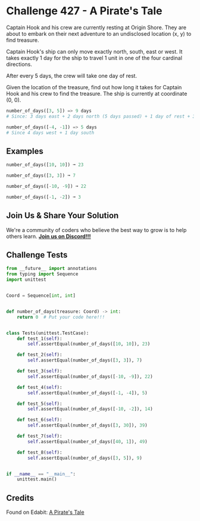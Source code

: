 # Challenge 427 - A Pirate's Tale

Captain Hook and his crew are currently resting at Origin Shore. They are about to embark on their next adventure to an undisclosed location (x, y) to find treasure.

Captain Hook's ship can only move exactly north, south, east or west. It takes exactly 1 day for the ship to travel 1 unit in one of the four cardinal directions.

After every 5 days, the crew will take one day of rest.

Given the location of the treasure, find out how long it takes for Captain Hook and his crew to find the treasure. The ship is currently at coordinate (0, 0).
```python
number_of_days([3, 5]) => 9 days
# Since: 3 days east + 2 days north (5 days passed) + 1 day of rest + 3 days north

number_of_days([-4, -1]) => 5 days
# Since 4 days west + 1 day south
```
## Examples
```python
number_of_days([10, 10]) ➞ 23

number_of_days([3, 3]) ➞ 7

number_of_days([-10, -9]) ➞ 22

number_of_days([-1, -2]) ➞ 3
```
## Join Us & Share Your Solution

We're a community of coders who believe the best way to grow is to help others learn. **[Join us on Discord!!!]("https"://discord.gg/sfHykntuGy)**

## Challenge Tests
```python
from __future__ import annotations
from typing import Sequence
import unittest


Coord = Sequence[int, int]


def number_of_days(treasure: Coord) -> int:
    return 0  # Put your code here!!!


class Tests(unittest.TestCase):
    def test_1(self):
        self.assertEqual(number_of_days([10, 10]), 23)

    def test_2(self):
        self.assertEqual(number_of_days([3, 3]), 7)

    def test_3(self):
        self.assertEqual(number_of_days([-10, -9]), 22)

    def test_4(self):
        self.assertEqual(number_of_days([-1, -4]), 5)

    def test_5(self):
        self.assertEqual(number_of_days([-10, -2]), 14)

    def test_6(self):
        self.assertEqual(number_of_days([3, 30]), 39)

    def test_7(self):
        self.assertEqual(number_of_days([40, 1]), 49)

    def test_8(self):
        self.assertEqual(number_of_days([3, 5]), 9)


if __name__ == "__main__":
    unittest.main()
```
## Credits

Found on Edabit: [A Pirate's Tale](https://edabit.com/challenge/KNcoiggMPCXcj3aML)
